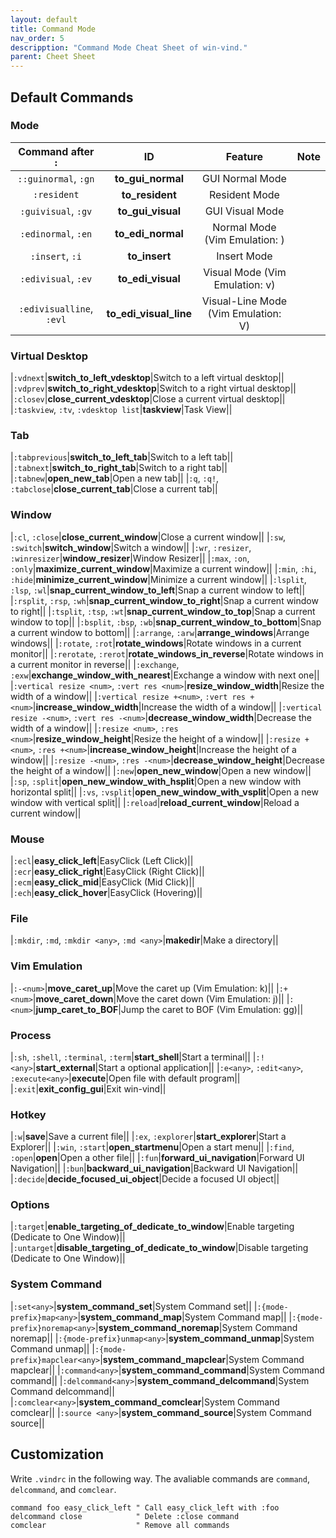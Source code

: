 ```yaml
---
layout: default
title: Command Mode
nav_order: 5
descripption: "Command Mode Cheat Sheet of win-vind."
parent: Cheet Sheet
---
```



## Default Commands

### Mode
|Command after `:`|ID|Feature|Note|
|:---:|:---:|:---:|:---|
|`::guinormal`, `:gn`|**to_gui_normal**|GUI Normal Mode||
|`:resident`|**to_resident**|Resident Mode||
|`:guivisual`, `:gv`|**to_gui_visual**|GUI Visual Mode||
|`:edinormal`, `:en`|**to_edi_normal**|Normal Mode (Vim Emulation: <Esc>)||
|`:insert`, `:i`|**to_insert**|Insert Mode||
|`:edivisual`, `:ev`|**to_edi_visual**|Visual Mode (Vim Emulation: v)||
|`:edivisualline`, `:evl`|**to_edi_visual_line**|Visual-Line Mode (Vim Emulation: V)||

### Virtual Desktop
|`:vdnext`|**switch_to_left_vdesktop**|Switch to a left virtual desktop||
|`:vdprev`|**switch_to_right_vdesktop**|Switch to a right virtual desktop||
|`:closev`|**close_current_vdesktop**|Close a current virtual desktop||
|`:taskview`, `:tv`, `:vdesktop list`|**taskview**|Task View||

### Tab
|`:tabprevious`|**switch_to_left_tab**|Switch to a left tab||
|`:tabnext`|**switch_to_right_tab**|Switch to a right tab||
|`:tabnew`|**open_new_tab**|Open a new tab||
|`:q`, `:q!`, `:tabclose`|**close_current_tab**|Close a current tab||

### Window
|`:cl`, `:close`|**close_current_window**|Close a current window||
|`:sw`, `:switch`|**switch_window**|Switch a window||
|`:wr`, `:resizer`, `:winresizer`|**window_resizer**|Window Resizer||
|`:max`, `:on`, `:only`|**maximize_current_window**|Maximize a current window||
|`:min`, `:hi`, `:hide`|**minimize_current_window**|Minimize a current window||
|`:lsplit`, `:lsp`, `:wl`|**snap_current_window_to_left**|Snap a current window to left||
|`:rsplit`, `:rsp`, `:wh`|**snap_current_window_to_right**|Snap a current window to right||
|`:tsplit`, `:tsp`, `:wt`|**snap_current_window_to_top**|Snap a current window to top||
|`:bsplit`, `:bsp`, `:wb`|**snap_current_window_to_bottom**|Snap a current window to bottom||
|`:arrange`, `:arw`|**arrange_windows**|Arrange windows||
|`:rotate`, `:rot`|**rotate_windows**|Rotate windows in a current monitor||
|`:rerotate`, `:rerot`|**rotate_windows_in_reverse**|Rotate windows in a current monitor in reverse||
|`:exchange`, `:exw`|**exchange_window_with_nearest**|Exchange a window with next one||
|`:vertical resize <num>`, `:vert res <num>`|**resize_window_width**|Resize the width of a window||
|`:vertical resize +<num>`, `:vert res +<num>`|**increase_window_width**|Increase the width of a window||
|`:vertical resize -<num>`, `:vert res -<num>`|**decrease_window_width**|Decrease the width of a window||
|`:resize <num>`, `:res <num>`|**resize_window_height**|Resize the height of a window||
|`:resize +<num>`, `:res +<num>`|**increase_window_height**|Increase the height of a window||
|`:resize -<num>`, `:res -<num>`|**decrease_window_height**|Decrease the height of a window||
|`:new`|**open_new_window**|Open a new window||
|`:sp`, `:split`|**open_new_window_with_hsplit**|Open a new window with horizontal split||
|`:vs`, `:vsplit`|**open_new_window_with_vsplit**|Open a new window with vertical split||
|`:reload`|**reload_current_window**|Reload a current window||

### Mouse
|`:ecl`|**easy_click_left**|EasyClick (Left Click)||
|`:ecr`|**easy_click_right**|EasyClick (Right Click)||
|`:ecm`|**easy_click_mid**|EasyClick (Mid Click)||
|`:ech`|**easy_click_hover**|EasyClick (Hovering)||

### File
|`:mkdir`, `:md`, `:mkdir <any>`, `:md <any>`|**makedir**|Make a directory||

### Vim Emulation
|`:-<num>`|**move_caret_up**|Move the caret up (Vim Emulation: k)||
|`:+<num>`|**move_caret_down**|Move the caret down (Vim Emulation: j)||
|`:<num>`|**jump_caret_to_BOF**|Jump the caret to BOF (Vim Emulation: gg)||

### Process
|`:sh`, `:shell`, `:terminal`, `:term`|**start_shell**|Start a terminal||
|`:!<any>`|**start_external**|Start a optional application||
|`:e<any>`, `:edit<any>`, `:execute<any>`|**execute**|Open file with default program||
|`:exit`|**exit_config_gui**|Exit win-vind||

### Hotkey
|`:w`|**save**|Save a current file||
|`:ex`, `:explorer`|**start_explorer**|Start a Explorer||
|`:win`, `:start`|**open_startmenu**|Open a start menu||
|`:find`, `:open`|**open**|Open a other file||
|`:fun`|**forward_ui_navigation**|Forward UI Navigation||
|`:bun`|**backward_ui_navigation**|Backward UI Navigation||
|`:decide`|**decide_focused_ui_object**|Decide a focused UI object||

### Options
|`:target`|**enable_targeting_of_dedicate_to_window**|Enable targeting (Dedicate to One Window)||
|`:untarget`|**disable_targeting_of_dedicate_to_window**|Disable targeting (Dedicate to One Window)||

### System Command
|`:set<any>`|**system_command_set**|System Command set||
|`:{mode-prefix}map<any>`|**system_command_map**|System Command map||
|`:{mode-prefix}noremap<any>`|**system_command_noremap**|System Command noremap||
|`:{mode-prefix}unmap<any>`|**system_command_unmap**|System Command unmap||
|`:{mode-prefix}mapclear<any>`|**system_command_mapclear**|System Command mapclear||
|`:command<any>`|**system_command_command**|System Command command||
|`:delcommand<any>`|**system_command_delcommand**|System Command delcommand||
|`:comclear<any>`|**system_command_comclear**|System Command comclear||
|`:source <any>`|**system_command_source**|System Command source||


## Customization

Write `.vindrc` in the following way. The avaliable commands are `command`, `delcommand`, and `comclear`.

```vim
command foo easy_click_left " Call easy_click_left with :foo
delcommand close            " Delete :close command
comclear                    " Remove all commands
```

